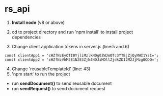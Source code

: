 # rs_api

1. **Install node** (v8 or above)

2. cd to project directory and run 'npm install' to install project dependencies

3. Change client application tokens in server.js (line:5 and 6)
```
const clientApp1 = 'cHZfNzEyOTI0YjliMzlkNDg0ZWJmOTc3YTBjZjQyNWI1YzI=';
const clientApp2 = 'cHZfNzVhM2E1N2E3Zjk4NDJiMDllZjdkZDI2M2JjMzg0ODQ=';
```
4. Change 'reusableTemplateId' (line: 43)
4. 'npm start' to run the project
- run **sendDocument()** to send reusable document
- run **sendRequest()** to send document request
